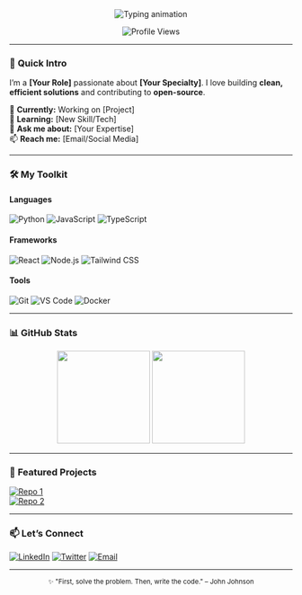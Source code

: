 <div align="center">
  <img src="https://readme-typing-svg.vercel.app?font=Fira+Code&size=26&duration=3000&pause=1000&color=58A6FF&center=true&width=500&lines=Hello+World!+👋;I'm+[Your+Name];[Your+Role]" alt="Typing animation" />
  
  ![Profile Views](https://komarev.com/ghpvc/?username=yourusername&color=blue&style=flat)
</div>

---

### 🚀 **Quick Intro**  
I’m a **[Your Role]** passionate about **[Your Specialty]**. I love building **clean, efficient solutions** and contributing to **open-source**.  

🔭 **Currently:** Working on [Project]  
🌱 **Learning:** [New Skill/Tech]  
💬 **Ask me about:** [Your Expertise]  
📫 **Reach me:** [Email/Social Media]  

---

### 🛠️ **My Toolkit**  

#### **Languages**  
![Python](https://img.shields.io/badge/-Python-3776AB?logo=python&logoColor=white)
![JavaScript](https://img.shields.io/badge/-JavaScript-F7DF1E?logo=javascript&logoColor=black)
![TypeScript](https://img.shields.io/badge/-TypeScript-3178C6?logo=typescript&logoColor=white)

#### **Frameworks**  
![React](https://img.shields.io/badge/-React-61DAFB?logo=react&logoColor=black)
![Node.js](https://img.shields.io/badge/-Node.js-339933?logo=node.js&logoColor=white)
![Tailwind CSS](https://img.shields.io/badge/-Tailwind%20CSS-06B6D4?logo=tailwind-css&logoColor=white)

#### **Tools**  
![Git](https://img.shields.io/badge/-Git-F05032?logo=git&logoColor=white)
![VS Code](https://img.shields.io/badge/-VS%20Code-007ACC?logo=visual-studio-code&logoColor=white)
![Docker](https://img.shields.io/badge/-Docker-2496ED?logo=docker&logoColor=white)

---

### 📊 **GitHub Stats**  

<div align="center">
  <img height="165" src="https://github-readme-stats.vercel.app/api?username=yourusername&show_icons=true&theme=default&hide_border=true" />
  <img height="165" src="https://github-readme-stats.vercel.app/api/top-langs/?username=yourusername&layout=compact&theme=default&hide_border=true" />
</div>

---

### 🌟 **Featured Projects**  
[![Repo 1](https://github-readme-stats.vercel.app/api/pin/?username=yourusername&repo=repo1&theme=default)](https://github.com/yourusername/repo1)  
[![Repo 2](https://github-readme-stats.vercel.app/api/pin/?username=yourusername&repo=repo2&theme=default)](https://github.com/yourusername/repo2)  

---

### 📫 **Let’s Connect**  
[![LinkedIn](https://img.shields.io/badge/LinkedIn-0077B5?logo=linkedin&logoColor=white)](https://linkedin.com/in/yourprofile)
[![Twitter](https://img.shields.io/badge/Twitter-1DA1F2?logo=twitter&logoColor=white)](https://twitter.com/yourhandle)
[![Email](https://img.shields.io/badge/Email-D14836?logo=gmail&logoColor=white)](mailto:youremail@example.com)

---

<div align="center">
  <sub>✨ "First, solve the problem. Then, write the code." – John Johnson</sub>
</div>
